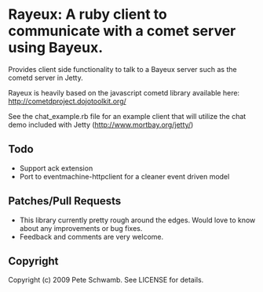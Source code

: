 # Rayeux: A ruby client to communicate with a comet server using Bayeux.

Provides client side functionality to talk to a Bayeux server such as the cometd server in Jetty.

Rayeux is heavily based on the javascript cometd library available here: http://cometdproject.dojotoolkit.org/

See the chat_example.rb file for an example client that will utilize the chat demo included with Jetty (http://www.mortbay.org/jetty/)

## Todo
 
* Support ack extension
* Port to eventmachine-httpclient for a cleaner event driven model

## Patches/Pull Requests

* This library currently pretty rough around the edges.  Would love to know about any improvements or bug fixes.
* Feedback and comments are very welcome.

## Copyright

Copyright (c) 2009 Pete Schwamb. See LICENSE for details.
